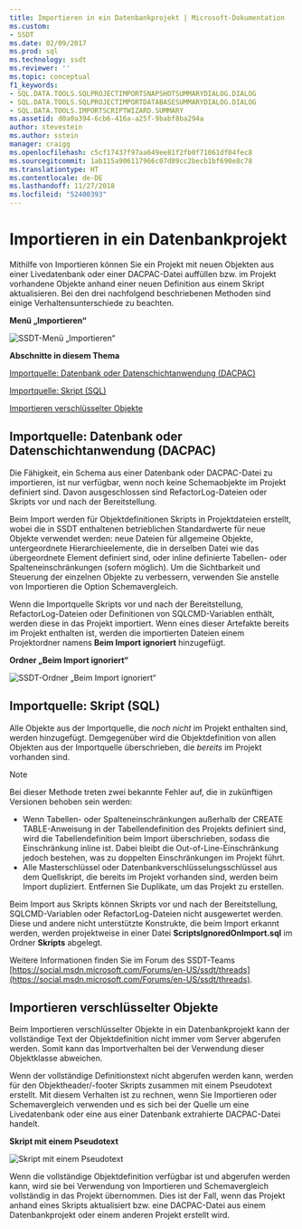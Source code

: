 ```yaml
---
title: Importieren in ein Datenbankprojekt | Microsoft-Dokumentation
ms.custom:
- SSDT
ms.date: 02/09/2017
ms.prod: sql
ms.technology: ssdt
ms.reviewer: ''
ms.topic: conceptual
f1_keywords:
- SQL.DATA.TOOLS.SQLPROJECTIMPORTSNAPSHOTSUMMARYDIALOG.DIALOG
- SQL.DATA.TOOLS.SQLPROJECTIMPORTDATABASESUMMARYDIALOG.DIALOG
- SQL.DATA.TOOLS.IMPORTSCRIPTWIZARD.SUMMARY
ms.assetid: d0a0a394-6cb6-416a-a25f-9babf8ba294a
author: stevestein
ms.author: sstein
manager: craigg
ms.openlocfilehash: c5cf17437f97aa649ee81f2fb0f71061df04fec8
ms.sourcegitcommit: 1ab115a906117966c07d89cc2becb1bf690e8c78
ms.translationtype: HT
ms.contentlocale: de-DE
ms.lasthandoff: 11/27/2018
ms.locfileid: "52400393"
---
```

# <a name="import-into-a-database-project"></a>Importieren in ein Datenbankprojekt
Mithilfe von Importieren können Sie ein Projekt mit neuen Objekten aus einer Livedatenbank oder einer DACPAC-Datei auffüllen bzw. im Projekt vorhandene Objekte anhand einer neuen Definition aus einem Skript aktualisieren. Bei den drei nachfolgend beschriebenen Methoden sind einige Verhaltensunterschiede zu beachten.  
  
**Menü „Importieren“**  
  
![SSDT-Menü „Importieren“](../ssdt/media/ssdt-import.gif "SSDT-Menü „Importieren“")  
  
**Abschnitte in diesem Thema**  
  
[Importquelle: Datenbank oder Datenschichtanwendung (DACPAC)](#bkmk_import_source_db)  
  
[Importquelle: Skript (SQL)](#bkmk_import_source_script)  
  
[Importieren verschlüsselter Objekte](#bkmk_import_encrypted)  
  
## <a name="bkmk_import_source_db"></a>Importquelle: Datenbank oder Datenschichtanwendung (DACPAC)  
Die Fähigkeit, ein Schema aus einer Datenbank oder DACPAC-Datei zu importieren, ist nur verfügbar, wenn noch keine Schemaobjekte im Projekt definiert sind. Davon ausgeschlossen sind RefactorLog-Dateien oder Skripts vor und nach der Bereitstellung.  
  
Beim Import werden für Objektdefinitionen Skripts in Projektdateien erstellt, wobei die in SSDT enthaltenen betrieblichen Standardwerte für neue Objekte verwendet werden: neue Dateien für allgemeine Objekte, untergeordnete Hierarchieelemente, die in derselben Datei wie das übergeordnete Element definiert sind, oder inline definierte Tabellen- oder Spalteneinschränkungen (sofern möglich). Um die Sichtbarkeit und Steuerung der einzelnen Objekte zu verbessern, verwenden Sie anstelle von Importieren die Option Schemavergleich.  
  
Wenn die Importquelle Skripts vor und nach der Bereitstellung, RefactorLog-Dateien oder Definitionen von SQLCMD-Variablen enthält, werden diese in das Projekt importiert. Wenn eines dieser Artefakte bereits im Projekt enthalten ist, werden die importierten Dateien einem Projektordner namens **Beim Import ignoriert** hinzugefügt.  
  
**Ordner „Beim Import ignoriert“**  
  
![SSDT-Ordner „Beim Import ignoriert“](../ssdt/media/ssdt-ignoredonimport.gif "SSDT-Ordner „Beim Import ignoriert“")  
  
## <a name="bkmk_import_source_script"></a>Importquelle: Skript (SQL)  
Alle Objekte aus der Importquelle, die *noch nicht* im Projekt enthalten sind, werden hinzugefügt. Demgegenüber wird die Objektdefinition von allen Objekten aus der Importquelle überschrieben, die *bereits* im Projekt vorhanden sind.  
  
> [!NOTE]  
> Bei dieser Methode treten zwei bekannte Fehler auf, die in zukünftigen Versionen behoben sein werden:  
>   
> -   Wenn Tabellen- oder Spalteneinschränkungen außerhalb der CREATE TABLE-Anweisung in der Tabellendefinition des Projekts definiert sind, wird die Tabellendefinition beim Import überschrieben, sodass die Einschränkung inline ist. Dabei bleibt die Out-of-Line-Einschränkung jedoch bestehen, was zu doppelten Einschränkungen im Projekt führt.  
> -   Alle Masterschlüssel oder Datenbankverschlüsselungsschlüssel aus dem Quellskript, die bereits im Projekt vorhanden sind, werden beim Import dupliziert. Entfernen Sie Duplikate, um das Projekt zu erstellen.  
  
Beim Import aus Skripts können Skripts vor und nach der Bereitstellung, SQLCMD-Variablen oder RefactorLog-Dateien nicht ausgewertet werden. Diese und andere nicht unterstützte Konstrukte, die beim Import erkannt werden, werden projektweise in einer Datei **ScriptsIgnoredOnImport.sql** im Ordner **Skripts** abgelegt.  
  
Weitere Informationen finden Sie im Forum des SSDT-Teams [https://social.msdn.microsoft.com/Forums/en-US/ssdt/threads](https://social.msdn.microsoft.com/Forums/en-US/ssdt/threads).  
  
## <a name="bkmk_import_encrypted"></a>Importieren verschlüsselter Objekte  
Beim Importieren verschlüsselter Objekte in ein Datenbankprojekt kann der vollständige Text der Objektdefinition nicht immer vom Server abgerufen werden. Somit kann das Importverhalten bei der Verwendung dieser Objektklasse abweichen.  
  
Wenn der vollständige Definitionstext nicht abgerufen werden kann, werden für den Objektheader/-footer Skripts zusammen mit einem Pseudotext erstellt. Mit diesem Verhalten ist zu rechnen, wenn Sie Importieren oder Schemavergleich verwenden und es sich bei der Quelle um eine Livedatenbank oder eine aus einer Datenbank extrahierte DACPAC-Datei handelt.  
  
**Skript mit einem Pseudotext**  
  
![Skript mit einem Pseudotext](../ssdt/media/ssdt-procwithencryption.gif "Skript mit einem Pseudotext")  
  
Wenn die vollständige Objektdefinition verfügbar ist und abgerufen werden kann, wird sie bei Verwendung von Importieren und Schemavergleich vollständig in das Projekt übernommen. Dies ist der Fall, wenn das Projekt anhand eines Skripts aktualisiert bzw. eine DACPAC-Datei aus einem Datenbankprojekt oder einem anderen Projekt erstellt wird.  
  
